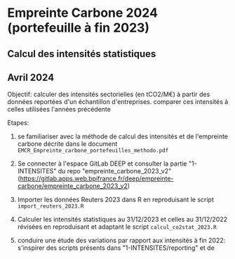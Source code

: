 # Empreinte Carbone 2024 (portefeuille à fin 2023)
## Calcul des intensités statistiques
## Avril 2024


Objectif: calculer des intensités sectorielles (en tCO2/M€) à partir des données reportées
d'un échantillon d'entreprises. comparer ces intensités à celles utilisées l'années précédente

Etapes:

1) se familiariser avec la méthode de calcul des intensités et de l'empreinte carbone 
décrite dans le document `EMCR_Empreinte_carbone_portefeuilles_methodo.pdf`

2) Se connecter à l'espace GitLab DEEP et consulter la partie "1-INTENSITES" du repo "empreinte_carbone_2023_v2"
(https://gitlab.apps.web.bpifrance.fr/deep/empreinte-carbone/empreinte_carbone_2023_v2)

3) Importer les données Reuters 2023 dans R en reproduisant le script `import_reuters_2023.R`

4) Calculer les intensités statistiques au 31/12/2023 et celles au 31/12/2022 révisées en reproduisant et adaptant
le script `calcul_co2stat_2023.R`

5) conduire une étude des variations par rapport aux intensités à fin 2022: s'inspirer des scripts présents dans
"1-INTENSITES/reporting" et de 





